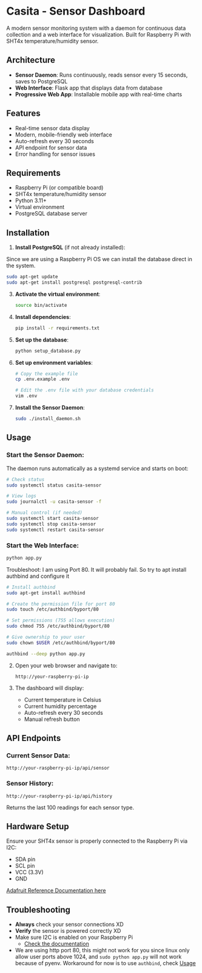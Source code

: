 # Casita - Sensor Dashboard

A modern sensor monitoring system with a daemon for continuous data collection and a web interface for visualization. Built for Raspberry Pi with SHT4x temperature/humidity sensor.

## Architecture

- **Sensor Daemon**: Runs continuously, reads sensor every 15 seconds, saves to PostgreSQL
- **Web Interface**: Flask app that displays data from database
- **Progressive Web App**: Installable mobile app with real-time charts

## Features

- Real-time sensor data display
- Modern, mobile-friendly web interface
- Auto-refresh every 30 seconds
- API endpoint for sensor data
- Error handling for sensor issues

## Requirements

- Raspberry Pi (or compatible board)
- SHT4x temperature/humidity sensor
- Python 3.11+
- Virtual environment
- PostgreSQL database server

## Installation

1. **Install PostgreSQL** (if not already installed):

Since we are using a Raspberry Pi OS we can install the database direct in the system.

   ```bash
   sudo apt-get update
   sudo apt-get install postgresql postgresql-contrib
   ```

3. **Activate the virtual environment**:
   ```bash
   source bin/activate
   ```

4. **Install dependencies**:
   ```bash
   pip install -r requirements.txt
   ```

5. **Set up the database**:
   ```bash
   python setup_database.py
   ```

6. **Set up environment variables**:
   ```bash
   # Copy the example file
   cp .env.example .env
   
   # Edit the .env file with your database credentials
   vim .env
   ```

7. **Install the Sensor Daemon**:
   ```bash
   sudo ./install_daemon.sh
   ```

## Usage

### Start the Sensor Daemon:
The daemon runs automatically as a systemd service and starts on boot:
```bash
# Check status
sudo systemctl status casita-sensor

# View logs
sudo journalctl -u casita-sensor -f

# Manual control (if needed)
sudo systemctl start casita-sensor
sudo systemctl stop casita-sensor
sudo systemctl restart casita-sensor
```

### Start the Web Interface:
```bash
python app.py
```

   Troubleshoot: I am using Port 80. It will probably fail. So try to apt install authbind and configure it
   
   ```bash
   # Install authbind
   sudo apt-get install authbind

   # Create the permission file for port 80
   sudo touch /etc/authbind/byport/80

   # Set permissions (755 allows execution)
   sudo chmod 755 /etc/authbind/byport/80

   # Give ownership to your user
   sudo chown $USER /etc/authbind/byport/80
   
   authbind --deep python app.py
   ```

2. Open your web browser and navigate to:
   ```
   http://your-raspberry-pi-ip
   ```

3. The dashboard will display:
   - Current temperature in Celsius
   - Current humidity percentage
   - Auto-refresh every 30 seconds
   - Manual refresh button

## API Endpoints

### Current Sensor Data:
```
http://your-raspberry-pi-ip/api/sensor
```

### Sensor History:
```
http://your-raspberry-pi-ip/api/history
```
Returns the last 100 readings for each sensor type.

## Hardware Setup

Ensure your SHT4x sensor is properly connected to the Raspberry Pi via I2C:
- SDA pin
- SCL pin
- VCC (3.3V)
- GND

[Adafruit Reference Documentation here](https://learn.adafruit.com/adafruit-sht40-temperature-humidity-sensor/python-circuitpython)

## Troubleshooting

- **Always** check your sensor connections XD
- **Verify** the sensor is powered correctly XD
- Make sure I2C is enabled on your Raspberry Pi
   - [Check the documentation](https://www.raspberrypi.com/documentation/computers/configuration.html#i2c)
- We are using http port 80, this might not work for you since linux only allow user ports above 1024, and `sudo python app.py` will not work because of pyenv. Workaround for now is to use `authbind`, check [Usage](#usage)